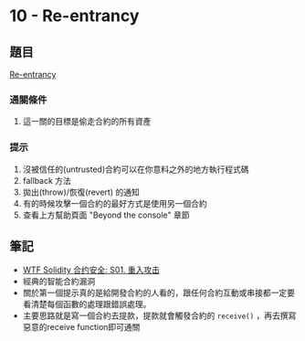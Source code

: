 # 10 - Re-entrancy

## 題目
[Re-entrancy](https://ethernaut.openzeppelin.com/level/0x2a24869323C0B13Dff24E196Ba072dC790D52479)

### 通關條件
1. 這一關的目標是偷走合約的所有資產

### 提示
1. 沒被信任的(untrusted)合約可以在你意料之外的地方執行程式碼
1. fallback 方法
1. 拋出(throw)/恢復(revert) 的通知
1. 有的時候攻擊一個合約的最好方式是使用另一個合約
1. 查看上方幫助頁面 "Beyond the console" 章節

## 筆記

- [WTF Solidity 合约安全: S01. 重入攻击](https://github.com/AmazingAng/WTF-Solidity/tree/main/S01_ReentrancyAttack)
- 經典的智能合約漏洞
- 關於第一個提示真的是給開發合約的人看的，跟任何合約互動或串接都一定要看清楚每個函數的處理跟錯誤處理。
- 主要思路就是寫一個合約去提款，提款就會觸發合約的 `receive()` ，再去撰寫惡意的receive function即可通關